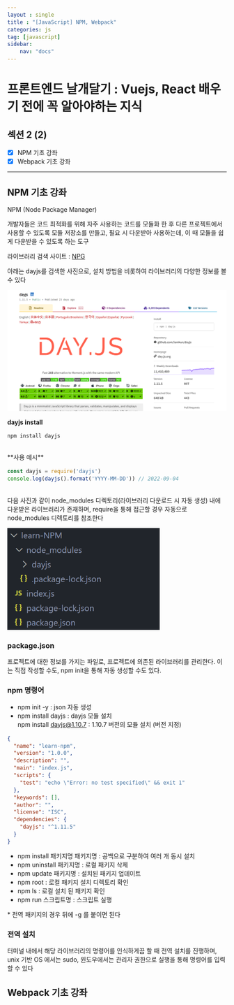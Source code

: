 ```yaml
---
layout : single
title : "[JavaScript] NPM, Webpack"
categories: js
tag: [javascript]
sidebar:
    nav: "docs"
---
```


# 프론트엔드 날개달기 : Vuejs, React 배우기 전에 꼭 알아야하는 지식 

## 섹션 2 (2)

- [x] NPM 기초 강좌
- [x] Webpack 기초 강좌

---

## NPM 기초 강좌

NPM (Node Package Manager)

개발자들은 코드 최적화를 위해 자주 사용하는 코드를 모듈화 한 후 다른 프로젝트에서 사용할 수 있도록 모듈 저장소를 만들고, 필요 시 다운받아 사용하는데, 이 때 모듈을 쉽게 다운받을 수 있도록 하는 도구

라이브러리 검색 사이트 : [NPG](https://www.npmjs.com/)

아래는 dayjs를 검색한 사진으로, 설치 방법을 비롯하여 라이브러리의 다양한 정보를 볼 수 있다

<img src="/images/webbackground/15.png">



**dayjs install**

```
npm install dayjs
```


<br>
**사용 예시**

```javascript
const dayjs = require('dayjs')
console.log(dayjs().format('YYYY-MM-DD')) // 2022-09-04
```


<br>다음 사진과 같이 node_modules 디렉토리(라이브러리 다운로드 시 자동 생성) 내에 다운받은 라이브러리가 존재하며, require을 통해 접근할 경우 자동으로 node_modules 디렉토리를 참조한다 


<img width="350px" src="/images/webbackground/16.png">

### package.json

프로젝트에 대한 정보를 가지는 파일로, 프로젝트에 의존된 라이브러리를 관리한다. 이는 직접 작성할 수도, npm init을 통해 자동 생성할 수도 있다.

### npm 명령어


- npm init -y : json 자동 생성
- npm install dayjs : dayjs 모듈 설치<br>
npm install dayjs@1.10.7 : 1.10.7 버전의 모듈 설치 (버전 지정)


```json
{
  "name": "learn-npm",
  "version": "1.0.0",
  "description": "",
  "main": "index.js",
  "scripts": {
    "test": "echo \"Error: no test specified\" && exit 1"
  },
  "keywords": [],
  "author": "",
  "license": "ISC",
  "dependencies": {
    "dayjs": "^1.11.5"
  }
}
```

- npm install 패키지명 패키지명 : 공백으로 구분하여 여러 개 동시 설치
- npm uninstall 패키지명 : 로컬 패키지 삭제
- npm update 패키지명 : 설치된 패키지 업데이트
- npm  root : 로컬 패키지 설치 디렉토리 확인
- npm ls : 로컬 설치 된 패키지 확인
- npm run 스크립트명 : 스크립트 실행

\* 전역 패키지의 경우 뒤에 -g 를 붙이면 된다

### 전역 설치

터미널 내에서 해당 라이브러리의 명령어를 인식하게끔 할 때 전역 설치를 진행하며, unix 기반 OS 에서는 sudo, 윈도우에서는 관리자 권한으로 실행을 통해 명령어를 입력할 수 있다

## Webpack 기초 강좌